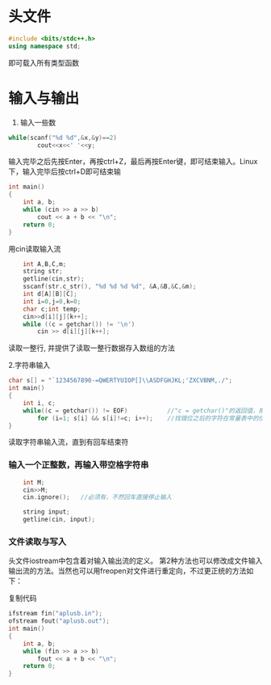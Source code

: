头文件
=====
```C++
#include <bits/stdc++.h>
using namespace std;
```  
即可载入所有类型函数

输入与输出
=========
1. 输入一些数
```C++
while(scanf("%d %d",&x,&y)==2)
		cout<<x<<' '<<y;
```  
输入完毕之后先按Enter，再按ctrl+Z，最后再按Enter键，即可结束输入。Linux下，输入完毕后按ctrl+D即可结束输

```C++
int main()
{
    int a, b;
    while (cin >> a >> b)
        cout << a + b << "\n";
    return 0;
}  
```  
用cin读取输入流

```C++
    int A,B,C,m;
    string str;
    getline(cin,str);
    sscanf(str.c_str(), "%d %d %d %d", &A,&B,&C,&m);
    int d[A][B][C];
    int i=0,j=0,k=0;
    char c;int temp;
    cin>>d[i][j][k++];
    while ((c = getchar()) != '\n')
        cin >> d[i][j][k++];
```
读取一整行, 并提供了读取一整行数据存入数组的方法

2.字符串输入
```C++
char s[] = "`1234567890-=QWERTYUIOP[]\\ASDFGHJKL;'ZXCVBNM,./"; 
int main() 
{  
	int i, c;  
	while((c = getchar()) != EOF) 			//"c = getchar()"的返回值，把它和EOF进行比较 
		for (i=1; s[i] && s[i]!=c; i++); 	//找错位之后的字符在常量表中的位置    
}

```
读取字符串输入流，直到有回车结束符

### 输入一个正整数，再输入带空格字符串
```C++
    int M;
    cin>>M;
    cin.ignore();   //必须有，不然回车直接停止输入

    string input;
    getline(cin, input);
```

### 文件读取与写入
头文件iostream中包含着对输入输出流的定义。
第2种方法也可以修改成文件输入输出流的方法。当然也可以用freopen对文件进行重定向，不过更正统的方法如下：

复制代码
```C++
ifstream fin("aplusb.in");
ofstream fout("aplusb.out");
int main()
{
    int a, b;
    while (fin >> a >> b)
        fout << a + b << "\n";
    return 0;
}
```
